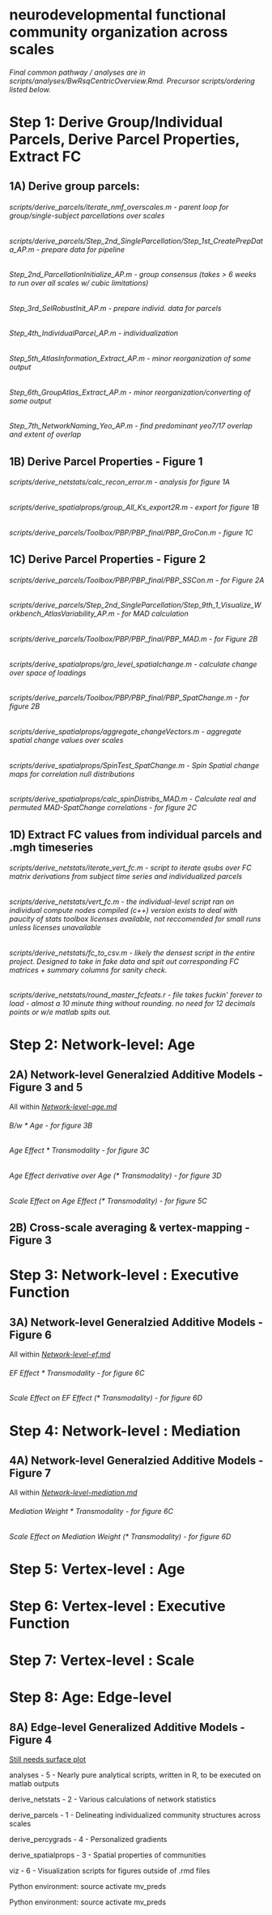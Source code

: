 # neurodevelopmental functional community organization across scales

###### Final common pathway / analyses are in scripts/analyses/BwRsqCentricOverview.Rmd. Precursor scripts/ordering listed below. 

# Step 1: Derive Group/Individual Parcels, Derive Parcel Properties, Extract FC

## 1A) Derive group parcels:
###### scripts/derive_parcels/iterate_nmf_overscales.m - parent loop for group/single-subject parcellations over scales
###### scripts/derive_parcels/Step_2nd_SingleParcellation/Step_1st_CreatePrepData_AP.m - prepare data for pipeline
###### Step_2nd_ParcellationInitialize_AP.m - group consensus (takes > 6 weeks to run over all scales w/ cubic limitations)
###### Step_3rd_SelRobustInit_AP.m - prepare individ. data for parcels
###### Step_4th_IndividualParcel_AP.m - individualization
###### Step_5th_AtlasInformation_Extract_AP.m - minor reorganization of some output
###### Step_6th_GroupAtlas_Extract_AP.m - minor reorganization/converting of some output
###### Step_7th_NetworkNaming_Yeo_AP.m - find predominant yeo7/17 overlap and extent of overlap

## 1B) Derive Parcel Properties - Figure 1
###### scripts/derive_netstats/calc_recon_error.m - analysis for figure 1A
###### scripts/derive_spatialprops/group_All_Ks_export2R.m - export for figure 1B
###### scripts/derive_parcels/Toolbox/PBP/PBP_final/PBP_GroCon.m - figure 1C
	
## 1C) Derive Parcel Properties - Figure 2
###### scripts/derive_parcels/Toolbox/PBP/PBP_final/PBP_SSCon.m - for Figure 2A
###### scripts/derive_parcels/Step_2nd_SingleParcellation/Step_9th_1_Visualize_Workbench_AtlasVariability_AP.m	- for MAD calculation
###### scripts/derive_parcels/Toolbox/PBP/PBP_final/PBP_MAD.m - for Figure 2B
###### scripts/derive_spatialprops/gro_level_spatialchange.m - calculate change over space of loadings
###### scripts/derive_parcels/Toolbox/PBP/PBP_final/PBP_SpatChange.m - for figure 2B
###### scripts/derive_spatialprops/aggregate_changeVectors.m - aggregate spatial change values over scales
###### scripts/derive_spatialprops/SpinTest_SpatChange.m - Spin Spatial change maps for correlation null distributions
###### scripts/derive_spatialprops/calc_spinDistribs_MAD.m - Calculate real and permuted MAD-SpatChange correlations - for figure 2C	

## 1D) Extract FC values from individual parcels and .mgh timeseries
###### scripts/derive_netstats/iterate_vert_fc.m - script to iterate qsubs over FC matrix derivations from subject time series and individualized parcels
###### scripts/derive_netstats/vert_fc.m - the individual-level script ran on individual compute nodes *compiled (c++) version exists to deal with paucity of stats toolbox licenses available, not reccomended for small runs unless licenses unavailable* 
###### scripts/derive_netstats/fc_to_csv.m - likely the densest script in the entire project. Designed to take in fake data and spit out corresponding FC matrices + summary columns for sanity check.
###### scripts/derive_netstats/round_master_fcfeats.r - file takes fuckin' forever to load - almost a 10 minute thing without rounding. no need for 12 decimals points or w/e matlab spits out.

# Step 2: Network-level: Age
## 2A) Network-level Generalzied Additive Models - Figure 3 and 5
All within [_Network-level-age.md_](https://github.com/PennLINC/multiscale/blob/master/scripts/analyses/Network-level-age.md)
###### B/w * Age - for figure 3B
###### Age Effect * Transmodality - for figure 3C
###### Age Effect derivative over Age (* Transmodality) - for figure 3D
###### Scale Effect on Age Effect (* Transmodality) - for figure 5C

## 2B)	Cross-scale averaging & vertex-mapping - Figure 3

# Step 3: Network-level : Executive Function
## 3A) Network-level Generalzied Additive Models - Figure 6
All within [_Network-level-ef.md_](https://github.com/PennLINC/multiscale/blob/master/scripts/analyses/Network-level-EF.knit.md)
###### EF Effect * Transmodality - for figure 6C
###### Scale Effect on EF Effect (* Transmodality) - for figure 6D

# Step 4: Network-level : Mediation
## 4A) Network-level Generalzied Additive Models - Figure 7
All within [_Network-level-mediation.md_](https://github.com/PennLINC/multiscale/blob/master/scripts/analyses/Network-level-Mediation.knit.md)
###### Mediation Weight * Transmodality - for figure 6C
###### Scale Effect on Mediation Weight (* Transmodality) - for figure 6D

# Step 5: Vertex-level : Age
# Step 6: Vertex-level : Executive Function
# Step 7: Vertex-level : Scale
# Step 8: Age: Edge-level
## 8A) Edge-level Generalized Additive Models - Figure 4
[Still needs surface plot](https://github.com/PennLINC/multiscale/blob/master/scripts/analyses/Edge-level-Age.md)

analyses - 5 - Nearly pure analytical scripts, written in R, to be executed on matlab outputs

derive_netstats - 2 - Various calculations of network statistics

derive_parcels - 1 - Delineating individualized community structures across scales

derive_percygrads - 4 - Personalized gradients

derive_spatialprops - 3 - Spatial properties of communities

viz - 6 - Visualization scripts for figures outside of .rmd files 

Python environment:
source activate mv_preds


Python environment:
source activate mv_preds
